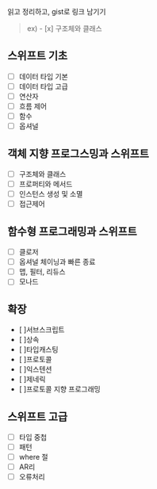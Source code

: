 읽고 정리하고, gist로 링크 남기기
> ex) - [x] 구조체와 클래스 <gist>

## 스위프트 기초
- [ ] 데이터 타입 기본
- [ ] 데이터 타입 고급
- [ ] 연산자
- [ ] 흐름 제어
- [ ] 함수
- [ ] 옵셔널

## 객체 지향 프로그스밍과 스위프트
- [ ] 구조체와 클래스
- [ ] 프로퍼티와 메서드
- [ ] 인스턴스 생성 및 소멸
- [ ] 접근제어

## 함수형 프로그래밍과 스위프트
- [ ] 클로저
- [ ] 옵셔널 체이닝과 빠른 종료
- [ ] 맵, 필터, 리듀스
- [ ] 모나드

## 확장
- [ ]서브스크립트
- [ ]상속
- [ ]타입캐스팅
- [ ]프로토콜
- [ ]익스텐션
- [ ]제네릭
- [ ]프로토콜 지향 프로그래밍

## 스위프트 고급
- [ ] 타입 중첩
- [ ] 패턴
- [ ] where 절
- [ ] AR리
- [ ] 오류처리